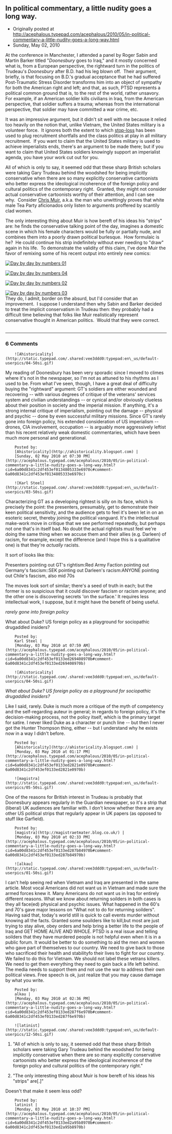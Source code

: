 ## In political commentary, a little nudity goes a long way.

 * Originally posted at http://acephalous.typepad.com/acephalous/2010/05/in-political-commentary-a-little-nudity-goes-a-long-way.html
 * Sunday, May 02, 2010



At the conference in Manchester, I attended a panel by Roger Sabin and Martin Barker titled "_Doonesbury_ goes to Iraq," and it mostly concerned what is, from a European perspective, the rightward turn in the politics of Trudeau's _Doonesbury_ after B.D. had his leg blown off.  Their argument, briefly, is that focusing on B.D.'s gradual acceptance that he had suffered Post-Traumatic Stress Disorder transforms him into an object of sympathy for both the American right and left; and that, as such, PTSD represents a political common ground that is, to the rest of the world, rather unsavory.  For example, if an American soldier kills civilians in Iraq, from the American perspective, that soldier suffers a trauma; whereas from the international perspective, that soldier may have committed a war crime, etc.  

It was an impressive argument, but it didn't sit well with me because it relied too heavily on the notion that, unlike Vietnam, the United States military is a volunteer force.  It ignores both the extent to which [stop-loss](http://en.wikipedia.org/wiki/Stop-loss\_policy) has been used to plug recruitment shortfalls and the class politics at play in all military recruitment.  If you want to claim that the United States military is used to achieve imperialists ends, there's an argument to be made there; but if you want to claim that United States soldiers knowingly support an imperialist agenda, you have your work cut out for you.

All of which is only to say, it seemed odd that these sharp British scholars were taking Gary Trudeau behind the woodshed for being implicitly conservative when there are so many explicitly conservative cartoonists who better express the ideological incoherence of the foreign policy and cultural politics of the contemporary right.  Granted, they might not consider actual conservative cartoonists worthy of their attention, and I can see why.  Consider [Chris Muir](http://bighollywood.breitbart.com/cmuir/), a.k.a. the man who unwittingly proves that white male Tea Party aficionados only listen to arguments proffered by scantily clad women.  

The only interesting thing about Muir is how bereft of his ideas his "strips" are: he finds the conservative talking point of the day, imagines a domestic scene in which his female characters would be fully or partially nude, and combines them into a poorly drawn political burlesque.  How formulaic is he?  He could continue his strip indefinitely without ever needing to "draw" again in his life.  To demonstrate the validity of this claim, I've done Muir the favor of remixing some of his recent output into entirely new comics:

[![Day by day by numbers 01](http://acephalous.typepad.com/.a/6a00d8341c2df453ef0133ed229886970b-500wi)](http://acephalous.typepad.com/.a/6a00d8341c2df453ef0133ed229886970b-popup)

[![Day by day by numbers 04](http://acephalous.typepad.com/.a/6a00d8341c2df453ef01348052de6c970c-500wi)](http://acephalous.typepad.com/.a/6a00d8341c2df453ef01348052de6c970c-popup)

[![Day by day by numbers 02](http://acephalous.typepad.com/.a/6a00d8341c2df453ef0133ed2298d7970b-500wi)](http://acephalous.typepad.com/.a/6a00d8341c2df453ef0133ed2298d7970b-popup)   

[![Day by day by numbers 03](http://acephalous.typepad.com/.a/6a00d8341c2df453ef0133ed229912970b-500wi)](http://acephalous.typepad.com/.a/6a00d8341c2df453ef0133ed229912970b-popup)   
They do, I admit, border on the absurd, but I'd consider that an improvement.  I suppose I understand then why Sabin and Barker decided to treat the implicit conservatism in Trudeau then: they probably had a difficult time believing that folks like Muir realistically represent conservative thought in American politics.  Would that they were correct.  
   

		

* * *

### 6 Comments 

		

                
[]()

	

		![Ahistoricality](http://static.typepad.com/.shared:vee3ddd0:typepad:en\_us/default-userpics/04-50si.gif)
	

	

		

My reading of Doonesbury has been very sporadic since I moved to climes where it's not in the newspaper, so I'm not as attuned to his rhythms as I used to be. From what I've seen, though, I have a great deal of difficulty buying the "rightward" argument: GT's soldiers are either wounded and recovering -- with various degrees of critique of the veterans' services system and civilian understandings -- or cynical and/or obviously clueless about their position in society and the imperial mission. If anything, it's a strong internal critique of imperialism, pointing out the damage -- physical and psychic -- done by even successful military missions. Since GT's rarely gone into foreign policy, his extended consideration of US imperialism -- drones, CIA involvement, occupation -- is arguably more aggressively leftist than his recent relatively weak domestic commentaries, which have been much more personal and generational.

	

		Posted by:
		[Ahistoricality](http://ahistoricality.blogspot.com) |
		[Sunday, 02 May 2010 at 07:30 PM](http://acephalous.typepad.com/acephalous/2010/05/in-political-commentary-a-little-nudity-goes-a-long-way.html?cid=6a00d8341c2df453ef0134805333e6970c#comment-6a00d8341c2df453ef0134805333e6970c)

[]()

	

		![Karl Steel](http://static.typepad.com/.shared:vee3ddd0:typepad:en\_us/default-userpics/03-50si.gif)
	

	

		

Characterizing GT as a developing rightest is silly on its face, which is precisely the point: the presenters, presumably, get to demonstrate their keen political sensitivity, and the audience gets to feel it's been let in on an esoteric secret, thereby joining the political vanguard. It's the intellectual make-work move in critique that we see performed repeatedly, but perhaps not one that's in itself bad. No doubt the actual rightists must feel we're doing the same thing when we accuse them and their allies (e.g. Darleen) of racism, for example, except the difference (and I hope this is a qualitative one) is that they're _actually_ racists. 

It sort of looks like this:  

Presenters pointing out GT's rightism:Red Army Faction pointing out Germany's fascism::SEK pointing out Darleen's racism:ANYONE pointing out Chile's fascism, also mid 70s

The moves look sort of similar; there's a seed of truth in each; but the former is so suspicious that it could discover fascism or racism anyone; and the other one is discovering secrets 'on the surface.' It requires less intellectual work, I suppose, but it might have the benefit of being useful.

 _rarely gone into foreign policy_  

What about Duke? US foreign policy as a playground for sociopathic drugaddled insiders?

	

		Posted by:
		Karl Steel |
		[Monday, 03 May 2010 at 07:59 AM](http://acephalous.typepad.com/acephalous/2010/05/in-political-commentary-a-little-nudity-goes-a-long-way.html?cid=6a00d8341c2df453ef0133ed269408970b#comment-6a00d8341c2df453ef0133ed269408970b)

[]()

	

		![Ahistoricality](http://static.typepad.com/.shared:vee3ddd0:typepad:en\_us/default-userpics/04-50si.gif)
	

	

		

_What about Duke? US foreign policy as a playground for sociopathic drugaddled insiders?_

Like I said, rarely. Duke is much more a critique of the myth of competency and the self-regarding auteur in general; in regards to foreign policy, it's the decision-making process, not the policy itself, which is the primary target for satire. I never liked Duke as a character or punch line -- but then I never got the Hunter Thompson thing, either -- but I understand why he exists now in a way I didn't before. 

	

		Posted by:
		[Ahistoricality](http://ahistoricality.blogspot.com) |
		[Monday, 03 May 2010 at 01:17 PM](http://acephalous.typepad.com/acephalous/2010/05/in-political-commentary-a-little-nudity-goes-a-long-way.html?cid=6a00d8341c2df453ef0133ed2821e0970b#comment-6a00d8341c2df453ef0133ed2821e0970b)

[]()

	

		![magistra](http://static.typepad.com/.shared:vee3ddd0:typepad:en\_us/default-userpics/05-50si.gif)
	

	

		

One of the reasons for British interest in Trudeau is probably that Doonesbury appears regularly in the Guardian newspaper, so it's a strip that (liberal) UK audiences are familiar with. I don't know whether there are any other US political strips that regularly appear in UK papers (as opposed to stuff like Garfield).   

	

		Posted by:
		[magistra](http://magistraetmater.blog.co.uk/) |
		[Monday, 03 May 2010 at 02:33 PM](http://acephalous.typepad.com/acephalous/2010/05/in-political-commentary-a-little-nudity-goes-a-long-way.html?cid=6a00d8341c2df453ef0133ed287b84970b#comment-6a00d8341c2df453ef0133ed287b84970b)

[]()

	

		![alkau](http://static.typepad.com/.shared:vee3ddd0:typepad:en\_us/default-userpics/01-50si.gif)
	

	

		

I can't help seeing red when Vietnam and Iraq are presented in the same article. Most vocal Americans did not want us in Vietnam and made sure the armed forces knew it. Many Americans do not want us in Iraq for entirely different reasons. What we know about returning soilders in both cases is they all face(ed) physical and psychic issues. What happened in the 60's and 70's gave major lessons on "What not to do for returning soilders". Having said that, today's world still is quick to call events murder without knowing all the facts. Granted some souilders like to kill,but most are just trying to stay alive, obey orders and help bring a better life to the people of Iraq and GET HOME ALIVE AND WHOLE. PTSD is a real issue and telling soilders that they have murdered people is not helpful even when it is in a public forum. It would be better to do something to aid the men and women who gave part of themselves to our country. We need to give back to those who sacrificed their health and stabilityfo their lives to fight for our country.  We failed to do this for Vietnam. We should not label these vetrans killers. We need to get them everything they need to gain back a life left behind. The media needs to support them and not use the war to address their own political views. Free speech is ok, just realize that you may cause damage by what you write.

	

		Posted by:
		alkau |
		[Monday, 03 May 2010 at 02:36 PM](http://acephalous.typepad.com/acephalous/2010/05/in-political-commentary-a-little-nudity-goes-a-long-way.html?cid=6a00d8341c2df453ef0133ed287f6e970b#comment-6a00d8341c2df453ef0133ed287f6e970b)

[]()

	

		![latinist](http://static.typepad.com/.shared:vee3ddd0:typepad:en\_us/default-userpics/12-50si.gif)
	

	

		

1. "All of which is only to say, it seemed odd that these sharp British scholars were taking Gary Trudeau behind the woodshed for being implicitly conservative when there are so many explicitly conservative cartoonists who better express the ideological incoherence of the foreign policy and cultural politics of the contemporary right."

2. "The only interesting thing about Muir is how bereft of his ideas his "strips" are[.]"

Doesn't that make it seem less odd?

	

		Posted by:
		latinist |
		[Monday, 03 May 2010 at 10:37 PM](http://acephalous.typepad.com/acephalous/2010/05/in-political-commentary-a-little-nudity-goes-a-long-way.html?cid=6a00d8341c2df453ef0133ed2a95b8970b#comment-6a00d8341c2df453ef0133ed2a95b8970b)

		

        